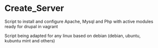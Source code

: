 Create_Server
=============

Script to install and configure Apache, Mysql and Php with active modules ready for drupal in vagrant

Script being adapted for any linux based on debian (debian, ubuntu, kubuntu mint and others)
